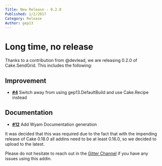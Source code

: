 ```yaml
---
Title: New Release - 0.2.0
Published: 1/2/2017
Category: Release
Author: gep13
---
```


# Long time, no release

Thanks to a contribution from @devlead, we are releasing 0.2.0 of Cake.SendGrid.  This includes the following:

## Improvement

- [__#4__](https://github.com/cake-contrib/Cake.SendGrid/issues/4) Switch away from using gep13.DefaultBuild and use Cake.Recipe instead

## Documentation

- [__#12__](https://github.com/cake-contrib/Cake.SendGrid/issues/12) Add Wyam Documentation generation

It was decided that this was required due to the fact that with the impending release of Cake 0.18.0 all addins need to be at least 0.16.0, so we decided to upload to the latest.

Please do not hesitate to reach out in the [Gitter Channel](https://gitter.im/cake-contrib/Lobby) if you have any issues using this addin.